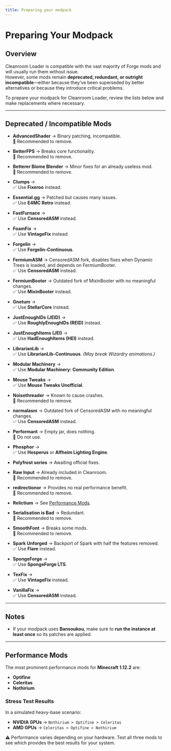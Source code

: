 ```yaml
---
title: Preparing your modpack
---
```


# Preparing Your Modpack

## Overview

Cleanroom Loader is compatible with the vast majority of Forge mods and will usually run them without issue.  
However, some mods remain **deprecated, redundant, or outright incompatible**—either because they’ve been superseded by better alternatives or because they introduce critical problems.

To prepare your modpack for Cleanroom Loader, review the lists below and make replacements where necessary.

---

## Deprecated / Incompatible Mods

- **AdvancedShader** → Binary patching, incompatible.  
  🚫 Recommended to remove.

- **BetterFPS** → Breaks core functionality.  
  🚫 Recommended to remove.

- **Betterer Biome Blender** → Minor fixes for an already useless mod.  
  🚫 Recommended to remove.

- **Clumps** →  
  ✅ Use **Fixeroo** instead.

- **Essential.gg** → Patched but causes many issues.  
  ✅ Use **E4MC Retro** instead.

- **FastFurnace** →  
  ✅ Use **CensoredASM** instead.

- **FoamFix** →  
  ✅ Use **VintageFix** instead.

- **Forgelin** →  
  ✅ Use **Forgelin-Continuous**.

- **FermiumASM** → CensoredASM fork, disables fixes when Dynamic Trees is loaded, and depends on FermiumBooter.  
  ✅ Use **CensoredASM** instead.

- **FermiumBooter** → Outdated fork of MixinBooter with no meaningful changes.  
  ✅ Use **MixinBooter** instead.

- **Gnetum** →  
  ✅ Use **StellarCore** instead.

- **JustEnoughIDs (JEID)** →  
  ✅ Use **RoughlyEnoughIDs (REID)** instead.

- **JustEnoughItems (JEI)** →  
  ✅ Use **HadEnoughItems (HEI)** instead.

- **LibrarianLib** →  
  ✅ Use **LibrarianLib-Continuous**. *(May break Wizardry animations.)*

- **Modular Machinery** →  
  ✅ Use **Modular Machinery: Community Edition**.

- **Mouse Tweaks** →  
  ✅ Use **Mouse Tweaks Unofficial**.

- **Noisethreader** → Known to cause crashes.  
  🚫 Recommended to remove.

- **normalasm** → Outdated fork of CensoredASM with no meaningful changes.  
  ✅ Use **CensoredASM** instead.

- **Performant** → Empty jar, does nothing.  
  🚫 Do not use.

- **Phosphor** →  
  ✅ Use **Hesperus** or **Alfheim Lighting Engine**.

- **Polyfrost series** → Awaiting official fixes.

- **Raw Input** → Already included in Cleanroom.  
  🚫 Recommended to remove.

- **redirectionor** → Provides no real performance benefit.  
  🚫 Recommended to remove.

- **Relictium** → See [Performance Mods](#performance-mods).

- **Serialisation is Bad** → Redundant.  
  🚫 Recommended to remove.

- **SmoothFont** → Breaks some mods.  
  🚫 Recommended to remove.

- **Spark Unforged** → Backport of Spark with half the features removed.  
  ✅ Use **Flare** instead.

- **SpongeForge** →  
  ✅ Use **SpongeForge LTS**.

- **TexFix** →  
  ✅ Use **VintageFix** instead.

- **VanillaFix** →  
  ✅ Use **CensoredASM** instead.


---

## Notes

- If your modpack uses **Bansoukou**, make sure to **run the instance at least once** so its patches are applied.

---

## Performance Mods

The most prominent performance mods for **Minecraft 1.12.2** are:

- **Optifine**
- **Celeritas**
- **Nothirium**

### Stress Test Results
In a simulated heavy-base scenario:

- **NVIDIA GPUs** → `Nothirium > Optifine > Celeritas`
- **AMD GPUs** → `Celeritas > Optifine > Nothirium`

⚠️ Performance varies depending on your hardware. Test all three mods to see which provides the best results for your system.
